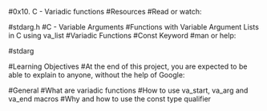 #0x10. C - Variadic functions
#Resources
#Read or watch:

#stdarg.h
#C - Variable Arguments
#Functions with Variable Argument Lists in C using va_list
#Variadic Functions
#Const Keyword
#man or help:

#stdarg

#Learning Objectives
#At the end of this project, you are expected to be able to explain to anyone, without the help of Google:

#General
#What are variadic functions
#How to use va_start, va_arg and va_end macros
#Why and how to use the const type qualifier
